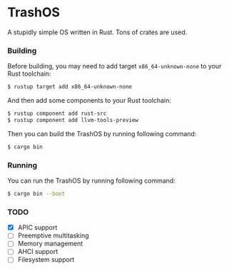 # TrashOS

A stupidly simple OS written in Rust. Tons of crates are used.

### Building

Before building, you may need to add target `x86_64-unknown-none` to your Rust toolchain:

```bash
$ rustup target add x86_64-unknown-none
```

And then add some components to your Rust toolchain:

```bash
$ rustup component add rust-src
$ rustup component add llvm-tools-preview
```

Then you can build the TrashOS by running following command:

```bash
$ cargo bin
```

### Running

You can run the TrashOS by running following command:

```bash
$ cargo bin --boot
```

### TODO

- [x] APIC support
- [ ] Preemptive multitasking
- [ ] Memory management
- [ ] AHCI support
- [ ] Filesystem support 